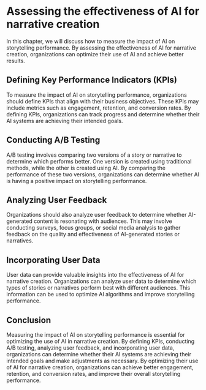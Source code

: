 Assessing the effectiveness of AI for narrative creation
====================================================================================================================

In this chapter, we will discuss how to measure the impact of AI on storytelling performance. By assessing the effectiveness of AI for narrative creation, organizations can optimize their use of AI and achieve better results.

Defining Key Performance Indicators (KPIs)
------------------------------------------

To measure the impact of AI on storytelling performance, organizations should define KPIs that align with their business objectives. These KPIs may include metrics such as engagement, retention, and conversion rates. By defining KPIs, organizations can track progress and determine whether their AI systems are achieving their intended goals.

Conducting A/B Testing
----------------------

A/B testing involves comparing two versions of a story or narrative to determine which performs better. One version is created using traditional methods, while the other is created using AI. By comparing the performance of these two versions, organizations can determine whether AI is having a positive impact on storytelling performance.

Analyzing User Feedback
-----------------------

Organizations should also analyze user feedback to determine whether AI-generated content is resonating with audiences. This may involve conducting surveys, focus groups, or social media analysis to gather feedback on the quality and effectiveness of AI-generated stories or narratives.

Incorporating User Data
-----------------------

User data can provide valuable insights into the effectiveness of AI for narrative creation. Organizations can analyze user data to determine which types of stories or narratives perform best with different audiences. This information can be used to optimize AI algorithms and improve storytelling performance.

Conclusion
----------

Measuring the impact of AI on storytelling performance is essential for optimizing the use of AI in narrative creation. By defining KPIs, conducting A/B testing, analyzing user feedback, and incorporating user data, organizations can determine whether their AI systems are achieving their intended goals and make adjustments as necessary. By optimizing their use of AI for narrative creation, organizations can achieve better engagement, retention, and conversion rates, and improve their overall storytelling performance.
